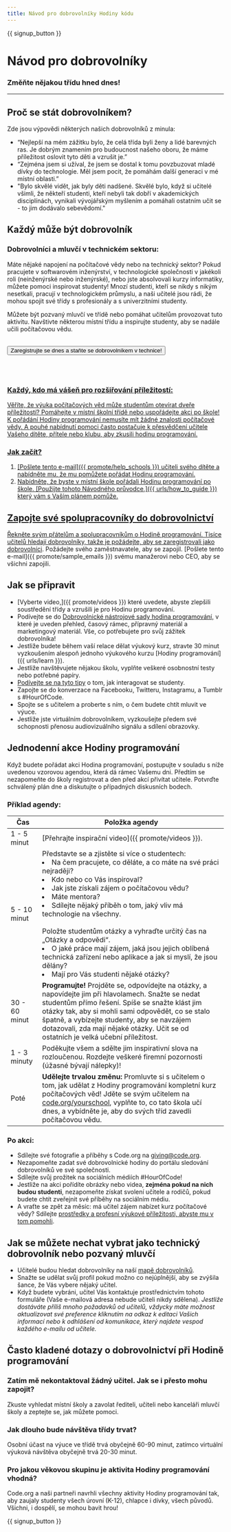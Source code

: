 ```yaml
---
title: Návod pro dobrovolníky Hodiny kódu
---
```


{{ signup_button }}

# Návod pro dobrovolníky
### Změňte nějakou třídu hned dnes!

***

## Proč se stát dobrovolníkem?
Zde jsou výpovědi některých našich dobrovolníků z minula:

- “Nejlepší na mém zážitku bylo, že celá třída byli ženy a lidé barevných ras. Je dobrým znamením pro budoucnost našeho oboru, že máme příležitost oslovit tyto děti a vzrušit je.”
- “Zejména jsem si užíval, že jsem se dostal k tomu povzbuzovat mladé dívky do technologie. Měl jsem pocit, že pomáhám další generaci v mé místní oblasti.”
- "Bylo skvělé vidět, jak byly děti nadšené. Skvělé bylo, když si učitelé všimli, že někteří studenti, kteří nebyli tak dobří v akademických disciplínách, vynikali vývojářským myšlením a pomáhali ostatním učit se - to jim dodávalo sebevědomí."

## Každý může být dobrovolník
### Dobrovolníci a mluvčí v technickém sektoru:
Máte nějaké napojení na počítačové vědy nebo na technický sektor? Pokud pracujete v softwarovém inženýrství, v technologické společnosti v jakékoli roli (neinženýrské nebo inženýrské), nebo jste absolvovali kurzy informatiky, můžete pomoci inspirovat studenty! Mnozí studenti, kteří se nikdy s nikým nesetkali, pracují v technologickém průmyslu, a naši učitelé jsou rádi, že mohou spojit své třídy s profesionály a s univerzitními studenty.

Můžete být pozvaný mluvčí ve třídě nebo pomáhat učitelům provozovat tuto aktivitu. Navštivte některou místní třídu a inspirujte studenty, aby se nadále učili počítačovou vědu.
<br>
<br>

<a href="https://code.org/volunteer"><button>Zaregistrujte se dnes a staňte se dobrovolníkem v technice!</button>

<br>
<br>

### Každý, kdo má vášeň pro rozšiřování příležitostí:
Věříte, že výuka počítačových věd může studentům otevírat dveře příležitostí? Pomáhejte v místní školní třídě nebo uspořádejte akci po škole! K pořádání Hodiny programování nemusíte mít žádné znalosti počítačové vědy. A pouhé nabídnutí pomoci často postačuje k přesvědčení učitele Vašeho dítěte, přítele nebo klubu, aby zkusili hodinu programování.

### Jak začít?

1. [Pošlete tento e-mail]({{ promote/help_schools }}) učiteli svého dítěte a nabídněte mu, že mu pomůžete pořádat Hodinu programování.
2. Nabídněte, že byste v místní škole pořádali Hodinu programování po škole. [Použijte tohoto Návodného průvodce,]({{ urls/how_to_guide }}) který vám s Vaším plánem pomůže.

## Zapojte své spolupracovníky do dobrovolnictví
Řekněte svým přátelům a spolupracovníkům o Hodině programování. Tisíce učitelů hledají dobrovolníky, takže je požádejte, aby [se zaregistrovali jako dobrovolníci](https://code.org/volunteer). Požádejte svého zaměstnavatele, aby se zapojil. [Pošlete tento e-mail]({{ promote/sample_emails }}) svému manažerovi nebo CEO, aby se všichni zapojili.

## Jak se připravit
- [Vyberte video,]({{ promote/videos }}) které uvedete, abyste zlepšili soustředění třídy a vzrušili je pro Hodinu programování.
- Podívejte se do [Dobrovolnické nástrojové sady hodina programování,](/files/hoc-volunteer-toolkit.pdf) v které je uveden přehled, časový rámec, přípravný materiál a marketingový materiál. Vše, co potřebujete pro svůj zážitek dobrovolníka!
- Jestliže budete během vaší relace dělat výukový kurz, stravte 30 minut vyzkoušením alespoň jednoho výukového kurzu [Hodiny programování]({{ urls/learn }}).
- Jestliže navštěvujete nějakou školu, vyplňte veškeré osobnostní testy nebo potřebné papíry.
- [Podívejte se na tyto tipy](https://code.org/files/CSTT_Volunteers.pdf) o tom, jak interagovat se studenty.
- Zapojte se do konverzace na Facebooku, Twitteru, Instagramu, a Tumblr s #HourOfCode.
- Spojte se s učitelem a proberte s ním, o čem budete chtít mluvit ve výuce.
- Jestliže jste virtuálním dobrovolníkem, vyzkoušejte předem své schopnosti přenosu audiovizuálního signálu a sdílení obrazovky.

## Jednodenní akce Hodiny programování
Když budete pořádat akci Hodina programování, postupujte v souladu s níže uvedenou vzorovou agendou, která dá rámec Vašemu dni. Předtím se nezapomeňte do školy registrovat a den před akcí přivítat učitele. Potvrďte schválený plán dne a diskutujte o případných diskusních bodech.

### Příklad agendy:

| Čas           | Položka agendy                                                                                                                                                                                                                                                                                                                                                     |
| ------------- | ------------------------------------------------------------------------------------------------------------------------------------------------------------------------------------------------------------------------------------------------------------------------------------------------------------------------------------------------------------------ |
| 1 - 5 minut   | [Přehrajte inspirační video]({{ promote/videos }}).                                                                                                                                                                                                                                                                                                                |
| 5 - 10 minut  | Představte se a zjistěte si více o studentech: </ul><li>Na čem pracujete, co děláte, a co máte na své práci nejraději?</li><li>Kdo nebo co Vás inspiroval?</li><li>Jak jste získali zájem o počítačovou vědu?</li><li>Máte mentora?</li><li>Sdílejte nějaký příběh o tom, jaký vliv má technologie na všechny.</li><br>Položte studentům otázky a vyhraďte určitý čas na „Otázky a odpovědi“.</br> <li> O jaké práce mají zájem, jaká jsou jejich oblíbená technická zařízení nebo aplikace a jak si myslí, že jsou dělány? </li><li> Mají pro Vás studenti nějaké otázky?</ul> |
| 30 - 60 minut | **Programujte!** Projděte se, odpovídejte na otázky, a napovídejte jim při hlavolamech. Snažte se nedat studentům přímo řešení. Spíše se snažte klást jim otázky tak, aby si mohli sami odpovědět, co se stalo špatně, a vybízejte studenty, aby se navzájem dotazovali, zda mají nějaké otázky. Učit se od ostatních je velká učební příležitost.                 |
| 1 - 3 minuty  | Poděkujte všem a sdělte jim inspirativní slova na rozloučenou. Rozdejte veškeré firemní pozornosti (úžasné bývají nálepky)!                                                                                                                                                                                                                                        |
| Poté          | **Udělejte trvalou změnu:** Promluvte si s učitelem o tom, jak udělat z Hodiny programování kompletní kurz počítačových věd! Jděte se svým učitelem na [code.org/yourschool](https://code.org/yourschool), vyplňte to, co tato škola učí dnes, a vybídněte je, aby do svých tříd zavedli počítačovou vědu.                                                         |

### Po akci:
- Sdílejte své fotografie a příběhy s Code.org na giving@code.org.
- Nezapomeňte zadat své dobrovolnické hodiny do portálu sledování dobrovolníků ve své společnosti.
- Sdílejte svůj prožitek na sociálních médiích #HourOfCode!
- Jestliže na akci pořídíte obrázky nebo videa, **zejména pokud na nich budou studenti**, nezapomeňte získat svolení učitele a rodičů, pokud budete chtít zveřejnit své příběhy na sociálním médiu.
- A vraťte se zpět za měsíc: má učitel zájem nabízet kurz počítačové vědy? Sdílejte [prostředky a profesní výukové příležitosti, abyste mu v tom pomohli](https://code.org/yourschool).

## Jak se můžete nechat vybrat jako technický dobrovolník nebo pozvaný mluvčí
- Učitelé budou hledat dobrovolníky na naší [mapě dobrovolníků](https://code.org/volunteer/local).
- Snažte se udělat svůj profil pokud možno co nejúplnější, aby se zvýšila šance, že Vás vybere nějaký učitel.
- Když budete vybráni, učitel Vás kontaktuje prostřednictvím tohoto formuláře (Vaše e-mailová adresa nebude učiteli nikdy sdělena). *Jestliže dostáváte příliš mnoho požadavků od učitelů, vždycky máte možnost aktualizovat své preference kliknutím na odkaz k editaci Vašich informací nebo k odhlášení od komunikace, který najdete vespod každého e-mailu od učitele.*

## Často kladené dotazy o dobrovolnictví při Hodině programování

### Zatím mě nekontaktoval žádný učitel. Jak se i přesto mohu zapojit?
Zkuste vyhledat místní školy a zavolat řediteli, učiteli nebo kanceláři mluvčí školy a zeptejte se, jak můžete pomoci.

### Jak dlouho bude návštěva třídy trvat?
Osobní účast na výuce ve třídě trvá obyčejně 60-90 minut, zatímco virtuální výuková návštěva obyčejně trvá 20-30 minut.

### Pro jakou věkovou skupinu je aktivita Hodiny programování vhodná?
Code.org a naši partneři navrhli všechny aktivity Hodiny programování tak, aby zaujaly studenty všech úrovní (K-12), chlapce i dívky, všech původů. Všichni, i dospělí, se mohou bavit hrou!



{{ signup_button }}
